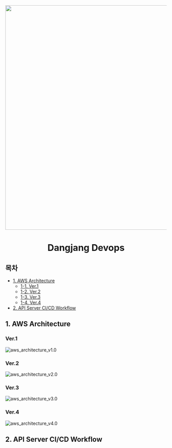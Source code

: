 <div align=center>
  <img src="https://github.com/co-niverse/dangjang-devops/assets/101033262/5d05d46a-9ffc-4e89-afb2-b65f4eebb7f1" height=700></img>
  
  # Dangjang Devops
  
</div>

## 목차
- [1. AWS Architecture](#1-AWS-Architecture)
  - [1-1. Ver.1](#1-1-Ver.1)
  - [1-2. Ver.2](#1-2-Ver.2)
  - [1-3. Ver.3](#1-3-Ver.3)
  - [1-4. Ver.4](#1-4-Ver.4)
- [2. API Server CI/CD Workflow](#2-API-Server-CI/CD-Workflow)


## 1. AWS Architecture
### Ver.1
![aws_architecture_v1.0](https://github.com/co-niverse/dangjang-devops/assets/101033262/5198700e-d4d4-4c84-a414-7430bf6d1223)

### Ver.2
![aws_architecture_v2.0](https://github.com/co-niverse/dangjang-devops/assets/101033262/348faeca-bb5b-4018-bf32-08c8fd98eac6)

### Ver.3
![aws_architecture_v3.0](https://github.com/co-niverse/dangjang-devops/assets/101033262/1b4a3def-76ae-4781-9094-1856706e4624)

### Ver.4
![aws_architecture_v4.0](https://github.com/co-niverse/dangjang-devops/assets/101033262/4ef4f36b-b9cd-4587-9f98-70e5435fb561)

## 2. API Server CI/CD Workflow
